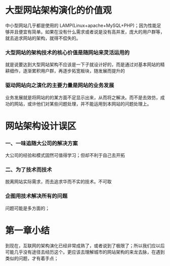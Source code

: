 # 大型网站架构演化的价值观

中小型网站几乎都是使用的 LAMP(Linux+apache+MySQL+PHP)；因为性能足够并且便宜有简单。如果在没有什么需求或者说是没有高并发，庞大的用户群等，就去追求网站的架构，就得不偿失的。

### 大型网站的架构技术的核心价值是随网站来灵活运用的

就是说要达到大型网站架构不应该是一下子就设计好的，而是通过对基本网站的精耕细作，逐渐累积用户群，再逐步拓宽板块，随发展而提升的

### 驱动网站向之演化的主要力量是网站的业务发展

业务发展就是将网站的的某方面不足显示出来，从而将之解决。而不是去效仿，成功的网站，或许他们对某些问题处理，并不能运用到本网站的问题处理上。

# 网站架构设计误区

### 一、一味追随大公司的解决方案

大公司的经验和模式固然可值得学习；但却不利于自己去开拓

### 二、为了技术而技术

脱离网站实际需求，而去追求华而不实的技术。不可取

### 企图用技术解决所有的问题

问题可能是多方面的；

# 第一章小结

到现在，互联网的架构演化已经非常成熟了，或者说到了极限了；所以我们应以后可能几乎没有途径去经历这个。更应该去理解城市的网站架构的来龙去脉，在遇到类似的问题，才有着手点；
